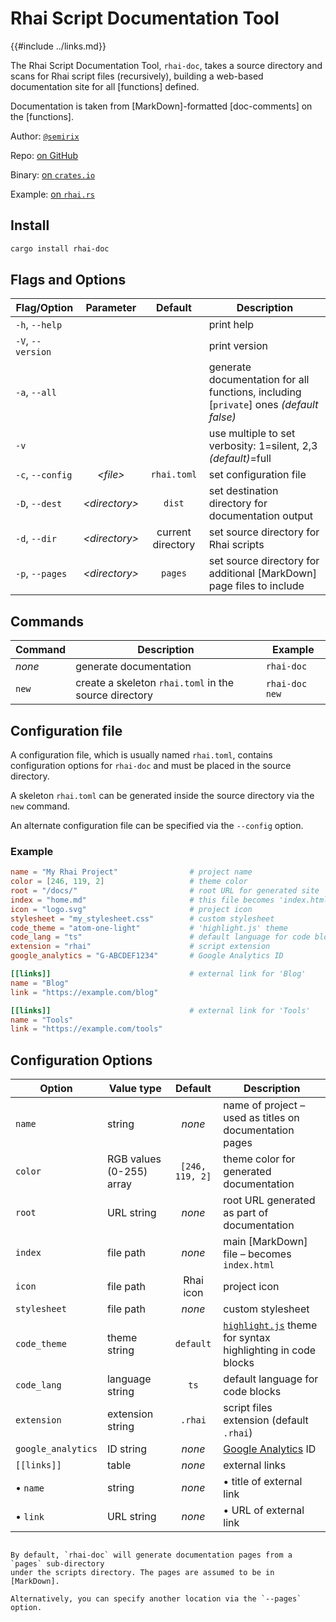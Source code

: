 Rhai Script Documentation Tool
=============================

{{#include ../links.md}}


The Rhai Script Documentation Tool, `rhai-doc`, takes a source directory and scans for
Rhai script files (recursively), building a web-based documentation site for all [functions] defined.

Documentation is taken from [MarkDown]-formatted [doc-comments] on the [functions].


Author: [`@semirix`](https://github.com/semirix)

Repo: [on GitHub](https://github.com/rhaiscript/rhai-doc)

Binary: [on `crates.io`](https://crates.io/crates/rhai-doc)

Example: [on `rhai.rs`](https://rhai.rs/rhai-doc)


Install
-------

```sh
cargo install rhai-doc
```


Flags and Options
-----------------

| Flag/Option       |    Parameter    |      Default      | Description                                                                            |
| ----------------- | :-------------: | :---------------: | -------------------------------------------------------------------------------------- |
| `-h`, `--help`    |                 |                   | print help                                                                             |
| `-V`, `--version` |                 |                   | print version                                                                          |
| `-a`, `--all`     |                 |                   | generate documentation for all functions, including [`private`] ones _(default false)_ |
| `-v`              |                 |                   | use multiple to set verbosity: 1=silent, 2,3 _(default)_=full                          |
| `-c`, `--config`  |   _\<file\>_    |    `rhai.toml`    | set configuration file                                                                 |
| `-D`, `--dest`    | _\<directory\>_ |      `dist`       | set destination directory for documentation output                                     |
| `-d`, `--dir`     | _\<directory\>_ | current directory | set source directory for Rhai scripts                                                  |
| `-p`, `--pages`   | _\<directory\>_ |      `pages`      | set source directory for additional [MarkDown] page files to include                   |


Commands
--------

| Command | Description                                           | Example        |
| ------- | ----------------------------------------------------- | -------------- |
| _none_  | generate documentation                                | `rhai-doc`     |
| `new`   | create a skeleton `rhai.toml` in the source directory | `rhai-doc new` |


Configuration file
------------------

A configuration file, which is usually named `rhai.toml`, contains configuration options for
`rhai-doc` and must be placed in the source directory.

A skeleton `rhai.toml` can be generated inside the source directory via the `new` command.

An alternate configuration file can be specified via the `--config` option.

### Example

```toml
name = "My Rhai Project"                # project name
color = [246, 119, 2]                   # theme color
root = "/docs/"                         # root URL for generated site
index = "home.md"                       # this file becomes 'index.html'
icon = "logo.svg"                       # project icon
stylesheet = "my_stylesheet.css"        # custom stylesheet
code_theme = "atom-one-light"           # 'highlight.js' theme
code_lang = "ts"                        # default language for code blocks
extension = "rhai"                      # script extension
google_analytics = "G-ABCDEF1234"       # Google Analytics ID

[[links]]                               # external link for 'Blog'
name = "Blog"
link = "https://example.com/blog"

[[links]]                               # external link for 'Tools'
name = "Tools"
link = "https://example.com/tools"
```

Configuration Options
---------------------

| Option             | Value type               |     Default     | Description                                                                             |
| ------------------ | ------------------------ | :-------------: | --------------------------------------------------------------------------------------- |
| `name`             | string                   |     _none_      | name of project &ndash; used as titles on documentation pages                           |
| `color`            | RGB values (0-255) array | `[246, 119, 2]` | theme color for generated documentation                                                 |
| `root`             | URL string               |     _none_      | root URL generated as part of documentation                                             |
| `index`            | file path                |     _none_      | main [MarkDown] file &ndash; becomes `index.html`                                       |
| `icon`             | file path                |    Rhai icon    | project icon                                                                            |
| `stylesheet`       | file path                |     _none_      | custom stylesheet                                                                       |
| `code_theme`       | theme string             |    `default`    | [`highlight.js`](https://highlightjs.org/) theme for syntax highlighting in code blocks |
| `code_lang`        | language string          |      `ts`       | default language for code blocks                                                        |
| `extension`        | extension string         |     `.rhai`     | script files extension (default `.rhai`)                                                |
| `google_analytics` | ID string                |     _none_      | [Google Analytics](https://analytics.google.com) ID                                     |
| `[[links]]`        | table                    |     _none_      | external links                                                                          |
| &bull; `name`      | string                   |     _none_      | &bull; title of external link                                                           |
| &bull; `link`      | URL string               |     _none_      | &bull; URL of external link                                                             |


~~~admonish abstract "MarkDown pages"

By default, `rhai-doc` will generate documentation pages from a `pages` sub-directory
under the scripts directory. The pages are assumed to be in [MarkDown].

Alternatively, you can specify another location via the `--pages` option.
~~~
